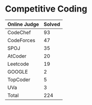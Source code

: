 # Competitive Coding
|Online Judge|Solved|
|------ | ------|
|CodeChef | 93 |  
|CodeForces | 47 |  
|SPOJ | 35 |  
|AtCoder | 20 |  
|Leetcode | 19 |  
|GOOGLE | 2 |  
|TopCoder | 5 |  
|UVa | 3 |  
|Total | 224 |
